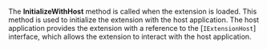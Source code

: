The **InitializeWithHost** method is called when the extension is loaded. This method is used to initialize the extension with the host application. The host application provides the extension with a reference to the [`IExtensionHost`] interface, which allows the extension to interact with the host application.